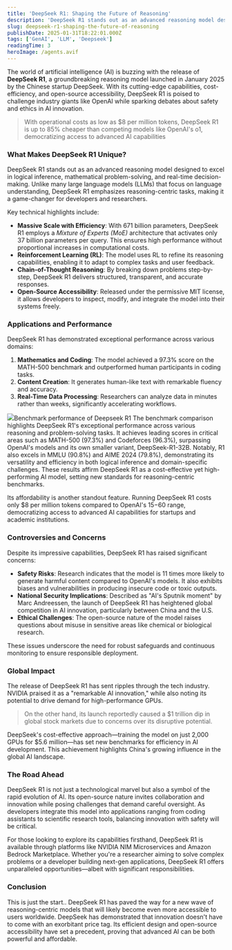 ```yaml
---
title: 'DeepSeek R1: Shaping the Future of Reasoning'
description: 'DeepSeek R1 stands out as an advanced reasoning model designed to excel in logical inference, mathematical problem-solving, and real-time decision-making. Unlike many large language models (LLMs) that focus on language understanding, DeepSeek R1 emphasizes reasoning-centric tasks, making it a game-changer for developers and researchers.'
slug: deepseek-r1-shaping-the-future-of-reasoning
publishDate: 2025-01-31T18:22:01.000Z
tags: ['GenAI', 'LLM', 'Deepseek']
readingTime: 3
heroImage: /agents.avif
---
```



The world of artificial intelligence (AI) is buzzing with the release of **DeepSeek R1**, a groundbreaking reasoning model launched in January 2025 by the Chinese startup DeepSeek. With its cutting-edge capabilities, cost-efficiency, and open-source accessibility, DeepSeek R1 is poised to challenge industry giants like OpenAI while sparking debates about safety and ethics in AI innovation.

> With operational costs as low as $8 per million tokens, DeepSeek R1 is up to 85% cheaper than competing models like OpenAI's o1, democratizing access to advanced AI capabilities

### **What Makes DeepSeek R1 Unique?**

DeepSeek R1 stands out as an advanced reasoning model designed to excel in logical inference, mathematical problem-solving, and real-time decision-making. Unlike many large language models (LLMs) that focus on language understanding, DeepSeek R1 emphasizes reasoning-centric tasks, making it a game-changer for developers and researchers.

Key technical highlights include:

- **Massive Scale with Efficiency**: With 671 billion parameters, DeepSeek R1 employs a *Mixture of Experts (MoE)* architecture that activates only 37 billion parameters per query. This ensures high performance without proportional increases in computational costs.
- **Reinforcement Learning (RL)**: The model uses RL to refine its reasoning capabilities, enabling it to adapt to complex tasks and user feedback.
- **Chain-of-Thought Reasoning**: By breaking down problems step-by-step, DeepSeek R1 delivers structured, transparent, and accurate responses.
- **Open-Source Accessibility**: Released under the permissive MIT license, it allows developers to inspect, modify, and integrate the model into their systems freely.

### **Applications and Performance**

DeepSeek R1 has demonstrated exceptional performance across various domains:

1. **Mathematics and Coding**: The model achieved a 97.3% score on the MATH-500 benchmark and outperformed human participants in coding tasks.
2. **Content Creation**: It generates human-like text with remarkable fluency and accuracy.
3. **Real-Time Data Processing**: Researchers can analyze data in minutes rather than weeks, significantly accelerating workflows.

![](/image-1.png)Benchmark performance of Deepseek R1
The benchmark comparison highlights DeepSeek R1's exceptional performance across various reasoning and problem-solving tasks. It achieves leading scores in critical areas such as MATH-500 (97.3%) and Codeforces (96.3%), surpassing OpenAI's models and its own smaller variant, DeepSeek-R1-32B. Notably, R1 also excels in MMLU (90.8%) and AIME 2024 (79.8%), demonstrating its versatility and efficiency in both logical inference and domain-specific challenges. These results affirm DeepSeek R1 as a cost-effective yet high-performing AI model, setting new standards for reasoning-centric benchmarks.

Its affordability is another standout feature. Running DeepSeek R1 costs only $8 per million tokens compared to OpenAI's $15-$60 range, democratizing access to advanced AI capabilities for startups and academic institutions.

### **Controversies and Concerns**

Despite its impressive capabilities, DeepSeek R1 has raised significant concerns:

- **Safety Risks**: Research indicates that the model is 11 times more likely to generate harmful content compared to OpenAI's models. It also exhibits biases and vulnerabilities in producing insecure code or toxic outputs.
- **National Security Implications**: Described as "AI's Sputnik moment" by Marc Andreessen, the launch of DeepSeek R1 has heightened global competition in AI innovation, particularly between China and the U.S.
- **Ethical Challenges**: The open-source nature of the model raises questions about misuse in sensitive areas like chemical or biological research.

These issues underscore the need for robust safeguards and continuous monitoring to ensure responsible deployment.

### **Global Impact**

The release of DeepSeek R1 has sent ripples through the tech industry. NVIDIA praised it as a "remarkable AI innovation," while also noting its potential to drive demand for high-performance GPUs. 

> On the other hand,  its launch reportedly caused a $1 trillion dip in global stock markets due to concerns over its disruptive potential.

DeepSeek's cost-effective approach—training the model on just 2,000 GPUs for $5.6 million—has set new benchmarks for efficiency in AI development. This achievement highlights China's growing influence in the global AI landscape.

### **The Road Ahead**

DeepSeek R1 is not just a technological marvel but also a symbol of the rapid evolution of AI. Its open-source nature invites collaboration and innovation while posing challenges that demand careful oversight. As developers integrate this model into applications ranging from coding assistants to scientific research tools, balancing innovation with safety will be critical.

For those looking to explore its capabilities firsthand, DeepSeek R1 is available through platforms like NVIDIA NIM Microservices and Amazon Bedrock Marketplace. Whether you're a researcher aiming to solve complex problems or a developer building next-gen applications, DeepSeek R1 offers unparalleled opportunities—albeit with significant responsibilities.

### **Conclusion**

This is just the start.. DeepSeek R1 has paved the way for a new wave of reasoning-centric models that will likely become even more accessible to users worldwide.  DeepSeek has demonstrated that innovation doesn't have to come with an exorbitant price tag. Its efficient design and open-source accessibility have set a precedent, proving that advanced AI can be both powerful and affordable.
